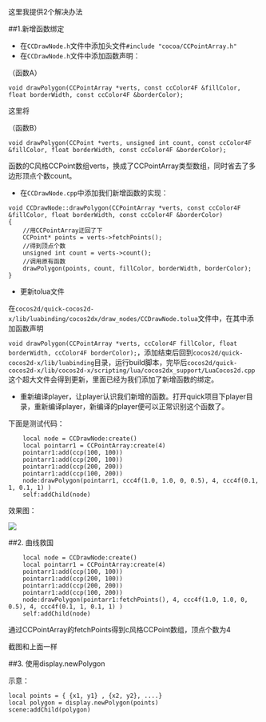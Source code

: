 这里我提供2个解决办法

##1.新增函数绑定

-  在`CCDrawNode.h`文件中添加头文件`#include "cocoa/CCPointArray.h"`
-  在`CCDrawNode.h`文件中添加函数声明：

（函数A）

```
void drawPolygon(CCPointArray *verts, const ccColor4F &fillColor, float borderWidth, const ccColor4F &borderColor);
````

这里将

（函数B）

```
void drawPolygon(CCPoint *verts, unsigned int count, const ccColor4F &fillColor, float borderWidth, const ccColor4F &borderColor);
```

函数的C风格CCPoint数组verts，换成了CCPointArray类型数组，同时省去了多边形顶点个数count。

- 在`CCDrawNode.cpp`中添加我们新增函数的实现：

```
void CCDrawNode::drawPolygon(CCPointArray *verts, const ccColor4F &fillColor, float borderWidth, const ccColor4F &borderColor)
{
	//用CCPointArray迂回了下
    CCPoint* points = verts->fetchPoints();
    //得到顶点个数
    unsigned int count = verts->count();
    //调用原有函数
    drawPolygon(points, count, fillColor, borderWidth, borderColor);
}
```

-  更新tolua文件

在`cocos2d/quick-cocos2d-x/lib/luabinding/cocos2dx/draw_nodes/CCDrawNode.tolua`文件中，在其中添加函数声明

`void drawPolygon(CCPointArray *verts, ccColor4F fillColor, float borderWidth, ccColor4F borderColor);`，添加结束后回到`cocos2d/quick-cocos2d-x/lib/luabinding`目录，运行build脚本，完毕后`cocos2d/quick-cocos2d-x/lib/cocos2d-x/scripting/lua/cocos2dx_support/LuaCocos2d.cpp`这个超大文件会得到更新，里面已经为我们添加了新增函数的绑定。

-  重新编译player，让player认识我们新增的函数。打开quick项目下player目录，重新编译player，新编译的player便可以正常识别这个函数了。

下面是测试代码：

```
    local node = CCDrawNode:create()
    local pointarr1 = CCPointArray:create(4)
    pointarr1:add(ccp(100, 100))
    pointarr1:add(ccp(200, 100))
    pointarr1:add(ccp(200, 200))
    pointarr1:add(ccp(100, 200))
    node:drawPolygon(pointarr1, ccc4f(1.0, 1.0, 0, 0.5), 4, ccc4f(0.1, 1, 0.1, 1) )
    self:addChild(node)
```
效果图：

![](https://dl.dropboxusercontent.com/u/76275795/BlogPictures/20140217/drawPolygon.png)

##2. 曲线救国

```
    local node = CCDrawNode:create()
    local pointarr1 = CCPointArray:create(4)
    pointarr1:add(ccp(100, 100))
    pointarr1:add(ccp(200, 100))
    pointarr1:add(ccp(200, 200))
    pointarr1:add(ccp(100, 200))
    node:drawPolygon(pointarr1:fetchPoints(), 4, ccc4f(1.0, 1.0, 0, 0.5), 4, ccc4f(0.1, 1, 0.1, 1) )
    self:addChild(node)
```

通过CCPointArray的fetchPoints得到c风格CCPoint数组，顶点个数为4

截图和上面一样

##3. 使用display.newPolygon

示意：

```
local points = { {x1, y1} , {x2, y2}, ....}
local polygon = display.newPolygon(points)
scene:addChild(polygon)
```